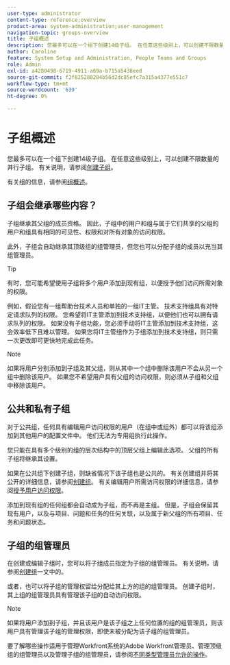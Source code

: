 ```yaml
---
user-type: administrator
content-type: reference;overview
product-area: system-administration;user-management
navigation-topic: groups-overview
title: 子组概述
description: 您最多可以在一个组下创建14级子组。 在任意这些级别上，可以创建不限数量的并行子组。
author: Caroline
feature: System Setup and Administration, People Teams and Groups
role: Admin
exl-id: a4280498-6719-4911-a69a-b715a5438eed
source-git-commit: f2f825280204b56d2dc85efc7a315a4377e551c7
workflow-type: tm+mt
source-wordcount: '639'
ht-degree: 0%

---
```


# 子组概述

您最多可以在一个组下创建14级子组。 在任意这些级别上，可以创建不限数量的并行子组。 有关说明，请参阅[创建子组](../../../administration-and-setup/manage-groups/create-and-manage-subgroups/create-a-subgroup.md)。

有关组的信息，请参阅[组概述](../../../administration-and-setup/manage-groups/groups-overview/groups.md)。

## 子组会继承哪些内容？

子组继承其父组的成员资格。 因此，子组中的用户和组与属于它们共享的父组的用户和组具有相同的可见性、权限和对所有对象的访问权限。

此外，子组会自动继承其顶级组的组管理员，但您也可以分配子组的成员以充当其组管理员。

>[!TIP]
>
>有时，您可能希望使用子组将多个用户添加到现有组，以便授予他们访问所需对象的权限。
>
>例如，假设您有一组帮助台技术人员和单独的一组IT主管。 技术支持组具有对特定请求队列的权限。 您希望将IT主管添加到技术支持组，以便他们也可以拥有请求队列的权限。 如果没有子组功能，您必须手动将IT主管添加到技术支持组，这会效率低下且难以管理。 如果您将IT主管组作为子组添加到技术支持组，则只需一次更改即可更快地完成此任务。

>[!NOTE]
>
>如果将用户分别添加到子组及其父组，则从其中一个组中删除该用户不会从另一个组中删除该用户。 如果您不希望用户具有父组的访问权限，则必须从子组和父组中移除该用户。

## 公共和私有子组

对于公共组，任何具有编辑用户访问权限的用户（在组中或组外）都可以将该组添加到其他用户的配置文件中。 他们无法为专用组执行此操作。

您只能在具有多个级别的组的层次结构中的顶层父组上编辑此选项。 父组的所有子组将继承其设置。

如果在公共组下创建子组，则缺省情况下该子组也是公共的。 有关创建组并将其公开的详细信息，请参阅[创建组](../../../administration-and-setup/manage-groups/create-and-manage-groups/create-a-group.md)。 有关编辑用户所需访问权限的详细信息，请参阅[授予用户访问权限](../../../administration-and-setup/add-users/configure-and-grant-access/grant-access-other-users.md)。

添加到现有组的任何组都会自动成为子组，而不再是主组。 但是，子组会保留其现有用户，以及与项目、问题和任务的任何关联，以及属于新父组的所有项目、任务和问题状态。

## 子组的组管理员

<!--
Group Admins of a subgroup can't manage statuses or project preferences of the subgroup YET (Sprint 22/Oct 28, 2020)</p>
-->

在创建或编辑子组时，您可以将子组成员指定为子组的组管理员。 有关说明，请参阅[创建组](../../../administration-and-setup/manage-groups/create-and-manage-groups/create-a-group.md)一文中的[](../../../administration-and-setup/manage-groups/create-and-manage-groups/create-a-group.md#create)。

或者，也可以将子组的管理权留给分配给其上方的组的组管理员。 创建子组时，其上组的组管理员具有管理该子组的自动访问权限。

>[!NOTE]
>
>如果将用户添加到子组，并且该用户是该子组之上任何位置的组的组管理员，则该用户具有管理该子组的管理权限，即使未被分配为该子组的组管理员。

要了解哪些操作适用于管理Workfront系统的Adobe Workfront管理员、管理顶级组的组管理员以及管理子组的组管理员，请参阅[不同类型管理员允许的操作](../../../administration-and-setup/manage-groups/group-roles/group-actions-allowed-different-types-admins.md)。

